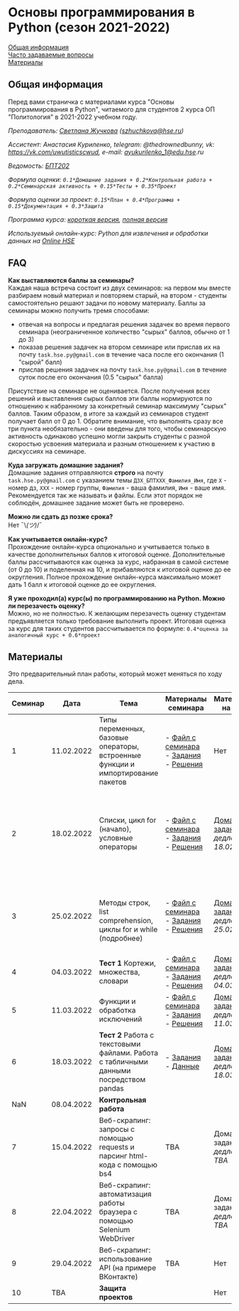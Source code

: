 # Основы программирования в Python (сезон 2021-2022)

[Общая информация](#general)  
[Часто задаваемые вопросы](#faq)  
[Материалы](#content)  

<a name="general"/>

## Общая информация

Перед вами страничка с материалами курса "Основы программирования в Python", читаемого для студентов 2 курса ОП "Политология" в 2021-2022 учебном году.

_Преподаватель: [Светлана Жучкова](https://www.hse.ru/staff/lanalob) (szhuchkova@hse.ru)_

_Ассистент: Анастасия Куриленко, telegram: @thedrownedbunny, vk: https://vk.com/uwutisticscwud, e-mail: ayukurilenko_1@edu.hse.ru_

_Ведомость: [БПТ202](https://docs.google.com/spreadsheets/d/1U59sauSqdKXbp0kNSorjWPna6jXvUYziPOtMe8cHoMk/edit?usp=sharing)_

_Формула оценки: `0.1*Домашние задания + 0.2*Контрольная работа + 0.2*Семинарская активность + 0.15*Тесты + 0.35*Проект`_

_Формула оценки за проект: `0.15*План + 0.4*Программа + 0.15*Документация + 0.3*Защита`_

_Программа курса: [короткая версия](https://www.hse.ru/edu/courses/470961871), [полная версия](http://lms.hse.ru/index.php?page=discipline_programs&page_point=summary&dp_id=900577)_

_Используемый онлайн-курс: Python для извлечения и обработки данных на [Online HSE](https://online.hse.ru/course/view.php?id=4945)_

<a name="faq"/>

## FAQ
**Как выставляются баллы за семинары?**  
Каждая наша встреча состоит из двух семинаров: на первом мы вместе разбираем новый материал и повторяем старый, на втором - студенты самостоятельно решают задачи по новому материалу. Баллы за семинары можно получить тремя способами: 
- отвечая на вопросы и предлагая решения задачек во время первого семинара (неограниченное количество "сырых" баллов, обычно от 1 до 3)
- показав решения задачек на втором семинаре или прислав их на почту `task.hse.py@gmail.com` в течение часа после его окончания (1 "сырой" балл)
- прислав решения задачек на почту `task.hse.py@gmail.com` в течение суток после его окончания (0.5 "сырых" балла)

Присутствие на семинаре не оценивается. После получения всех решений и выставления сырых баллов эти баллы нормируются по отношению к набранному за конкретный семинар максимуму "сырых" баллов. Таким образом, в итоге за каждый из семинаров студент получает балл от 0 до 1. Обратите внимание, что выполнять сразу все три пункта необязательно - они введены для того, чтобы семинарскую активность одинаково успешно могли закрыть студенты с разной скоростью усвоения материала и разным отношением к участию в дискуссиях на семинаре. 

**Куда загружать домашние задания?**  
Домашние задания отправляются **строго** на почту `task.hse.py@gmail.com` с указанием темы `ДЗX_БПТXXX_Фамилия_Имя`, где `Х` - номер дз, `ХХХ` - номер группы, `Фамилия` - ваша фамилия, `Имя` - ваше имя. Рекомендуется так же называть и файлы. Если этот порядок не соблюдён, домашнее задание может быть не проверено.

**Можно ли сдать дз позже срока?**  
Нет ¯\\_(ツ)_/¯ 

**Как учитывается онлайн-курс?**  
Прохождение онлайн-курса опционально и учитывается только в качестве дополнительных баллов к итоговой оценке. Дополнительные баллы рассчитываются как оценка за курс, набранная в самой системе (от 0 до 10) и поделенная на 10, и прибавляются к итоговой оценке до ее округления. Полное прохождение онлайн-курса максимально может дать 1 балл к итоговой оценке до ее округления.

**Я уже проходил(а) курс(ы) по программированию на Python. Можно ли перезачесть оценку?**  
Можно, но не полностью. К желающим перезачесть оценку студентам предъявляется только требование выполнить проект. Итоговая оценка за курс для таких студентов рассчитывается по формуле: `0.4*оценка за аналогичный курс + 0.6*проект`

<a name="content"/>

## Материалы

Это предварительный план работы, который может меняться по ходу дела.

| Семинар | Дата | Тема | Материалы семинара | Материалы на дом | Недели онлайн-курса |
|---------|------|------|--------------------|------------------|----------------| 
| 1 | 11.02.2022 | Типы переменных, базовые операторы, встроенные функции и импортирование пакетов | - [Файл с семинара](https://disk.yandex.ru/d/g5Vx0SaTSVSriw) <br> - [Задания](https://disk.yandex.ru/d/O4vuA20_sI8W8A) <br> - [Решения](https://disk.yandex.ru/d/_ghAePthQLSfZg) | Нет | Неделя 1. Переменные и арифметические действия |
| 2 | 18.02.2022 | Списки, цикл for (начало), условные операторы | - [Файл с семинара](https://disk.yandex.ru/d/Lmk8RCQrT7ojLQ) <br> - [Задания](https://disk.yandex.ru/d/7tSo-8MVHd6a9Q) <br> - [Решения](https://disk.yandex.ru/d/rYm8c0XYw8GFLA)| [Домашнее задание 1](https://yadi.sk/d/dG7bsqldUzZ6Wg) <br> *дедлайн: 18.02.22* | Неделя 2. Логический тип данных и условный оператор <br> Неделя 4. Введение в структурированные типы данных и цикл for <br> Неделя 5. Методы | 
| 3 | 25.02.2022 | <br> Методы строк, list comprehension, циклы for и while (подробнее) | - [Файл с семинара](https://disk.yandex.ru/d/FQ_Voi3-ifK72w) <br> - [Задания](https://disk.yandex.ru/d/h-wLQ3pwqMwR2g) <br> - [Решения](https://disk.yandex.ru/d/DRRpnejGbDo7_g)| [Домашнее задание 2](https://disk.yandex.ru/d/uRdCQWP8CUTY_g) <br> *дедлайн: 25.02.22* | Неделя 3. Цикл while <br> Неделя 4. Введение в структурированные типы данных и цикл for <br> Неделя 5. Методы | 
| 4 | 04.03.2022 | **Тест 1** Кортежи, множества, словари | - [Файл с семинара](https://disk.yandex.ru/d/NbiSs5gTWCmzFQ) <br> - [Задания](https://disk.yandex.ru/d/31gsk45dEyqUPQ) <br> - [Решения](https://disk.yandex.ru/d/Nv2Bht-hhkPo6A)| [Домашнее задание 3](https://disk.yandex.ru/d/5QCkl3rmlY115g) <br> *дедлайн: 04.03.2022* | Неделя 6. Неупорядоченные типы данных | 
| 5 | 11.03.2022 | Функции и обработка исключений | - [Файл с семинара](https://disk.yandex.ru/d/G-l8k6eed5xM7w) <br> - [Задания](https://disk.yandex.ru/d/jJL3i9yUb1rO9w) <br> - [Решения](https://disk.yandex.ru/d/P0N_jrWPrCPhUA) | [Домашнее задание 4](https://disk.yandex.ru/d/cdpvEXkP0KqGSQ) <br> *дедлайн: 11.03.2022* | Неделя 8. Функции | 
| 6 | 18.03.2022 | **Тест 2** Работа с текстовыми файлами. Работа с табличными данными посредством pandas | - [Задания](https://disk.yandex.ru/d/MUI3fkVvX5Uvvg) <br> - [Данные](https://disk.yandex.ru/d/Dj1b0MTohd7B5g) | [Домашнее задание 5](https://disk.yandex.ru/d/NYexZ4VU6fPUHg) <br> *дедлайн: 18.03.2022* | Работа с файлами |
| NaN | 08.04.2022 | **Контрольная работа** |  |  |  |
| 7 | 15.04.2022 | Веб-скрапинг: запросы с помощью requests и парсинг html-кода с помощью bs4 | TBA | Домашнее задание 6 <br> *дедлайн: TBA* | Неделя 10. Скрейпинг: сбор ссылок с сайта  <br> Неделя 11. Подведение итогов|
| 8 | 22.04.2022 | Веб-скрапинг: автоматизация работы браузера с помощью Selenium WebDriver | TBA | Домашнее задание 7 <br> *дедлайн: TBA* | TBA |
| 9 | 29.04.2022 | Веб-скрапинг: использование API (на примере ВКонтакте)| TBA | Нет | TBA |
| 10 | TBA | **Защита проектов** |  | Нет | Нет |
